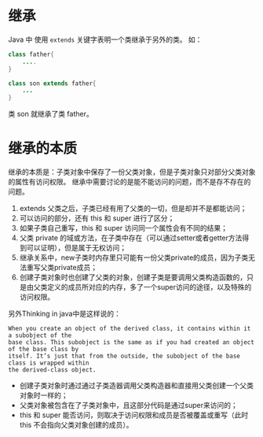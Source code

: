 # 继承
Java 中 使用 `extends` 关键字表明一个类继承于另外的类。
如：
```java
class father{
	....
}

class son extends father{
	...
}
```

类 son 就继承了类 father。

# 继承的本质
继承的本质是：子类对象中保存了一份父类对象，但是子类对象只对部分父类对象的属性有访问权限。
继承中需要讨论的是能不能访问的问题，而不是存不存在的问题。

1. extends 父类之后，子类已经有用了父类的一切，但是却并不是都能访问；
2. 可以访问的部分，还有 this 和 super 进行了区分；
3. 如果子类自己重写，this 和 super 访问同一个属性会有不同的结果；
4. 父类 private 的域或方法，在子类中存在（可以通过setter或者getter方法得到可以证明），但是属于无权访问；
5. 继承关系中，new子类时内存里只可能有一份父类private的成员，因为子类无法重写父类private成员；
6. 创建子类对象时也创建了父类的对象，创建子类是要调用父类构造函数的，只是由父类定义的成员所对应的内存，多了一个super访问的途径，以及特殊的访问权限。


另外Thinking in java中是这样说的：

```
When you create an object of the derived class, it contains within it a subobject of the 
base class. This subobject is the same as if you had created an object of the base class by 
itself. It’s just that from the outside, the subobject of the base class is wrapped within 
the derived-class object.
```
 
 - 创建子类对象时通过通过子类造器调用父类构造器和直接用父类创建一个父类对象时一样的；
 - 父类对象被包含在了子类对象中，且这部分代码是通过super来访问的；
 - this 和 super 能否访问，则取决于访问权限和成员是否被覆盖或重写（此时 this 不会指向父类对象创建的成员）。
 
